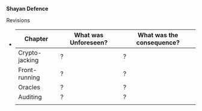 **Shayan Defence**



Revisions


- | Chapter        | What was Unforeseen? | What was the consequence? |
  | -------------- | -------------------- | ------------------------- |
  | Crypto-jacking | ?                    | ?                         |
  | Front-running  | ?                    | ?                         |
  | Oracles        | ?                    | ?                         |
  | Auditing       | ?                    | ?                         |
  |                |                      |                           |


